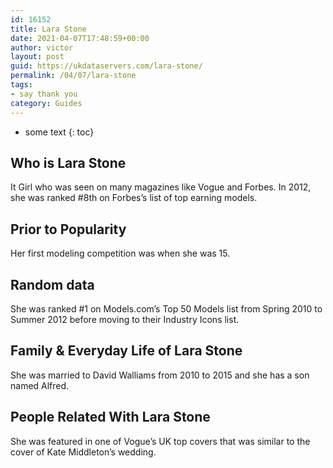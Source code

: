 ```yaml
---
id: 16152
title: Lara Stone
date: 2021-04-07T17:48:59+00:00
author: victor
layout: post
guid: https://ukdataservers.com/lara-stone/
permalink: /04/07/lara-stone
tags:
- say thank you
category: Guides
---
```


* some text
{: toc}


## Who is Lara Stone



It Girl who was seen on many magazines like Vogue and Forbes. In 2012, she was ranked #8th on Forbes&#8217;s list of top earning models.

                
                
                
## Prior to Popularity



Her first modeling competition was when she was 15.

                
                
                
## Random data



She was ranked #1 on Models.com&#8217;s Top 50 Models list from Spring 2010 to Summer 2012 before moving to their Industry Icons list.

                
                
                
## Family & Everyday Life of Lara Stone



She was married to David Walliams from 2010 to 2015 and she has a son named Alfred.

                
                
                
## People Related With Lara Stone



She was featured in one of Vogue&#8217;s UK top covers that was similar to the cover of Kate Middleton&#8217;s wedding.

                
              
            
          
          
          